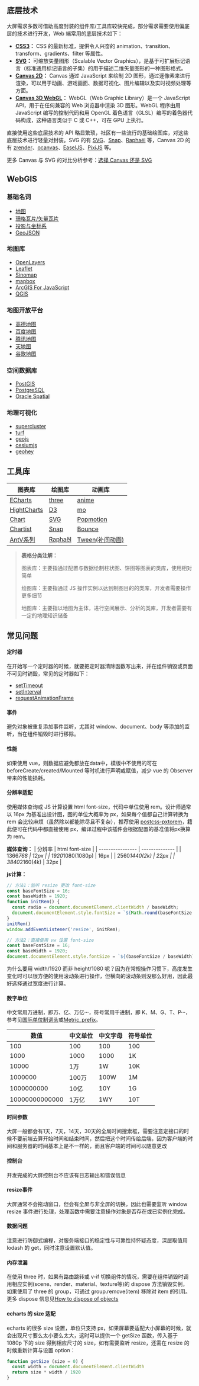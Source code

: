## 底层技术
大屏需求多数可借助高度封装的组件库/工具库较快完成，部分需求需要使用偏底层的技术进行开发，Web 端常用的底层技术如下：
* **[CSS3](https://developer.mozilla.org/zh-CN/docs/Archive/CSS3)：** CSS 的最新标准，提供令人兴奋的 animation、transition、transform、gradients、filter 等属性。
* **[SVG](https://developer.mozilla.org/zh-CN/docs/Web/SVG/Tutorial)：** 可缩放矢量图形（Scalable Vector Graphics），是基于可扩展标记语言（标准通用标记语言的子集）的用于描述二维矢量图形的一种图形格式。
* **[Canvas 2D](https://developer.mozilla.org/zh-CN/docs/Web/API/Canvas_API)：** Canvas 通过 JavaScript 来绘制 2D 图形，通过逐像素来进行渲染，可以用于动画、游戏画面、数据可视化、图片编辑以及实时视频处理等方面。
* **[Canvas 3D WebGL](https://developer.mozilla.org/zh-CN/docs/Web/API/WebGL_API)：** WebGL（Web Graphic Library）是一个 JavaScript API，用于在任何兼容的 Web 浏览器中渲染 3D 图形。WebGL 程序由用 JavaScript 编写的控制代码和用 OpenGL 着色语言（GLSL）编写的着色器代码构成，这种语言类似于 C 或 C++，可在 GPU 上执行。

直接使用这些底层技术的 API 略显繁琐，社区有一些流行的基础绘图库，对这些底层技术进行轻量对封装。SVG 的有 [SVG](https://svgjs.com/)、[Snap](http://snapsvg.io)、[Raphaël](https://github.com/DmitryBaranovskiy/raphael) 等，Canvas 2D 的有 [zrender](https://ecomfe.github.io/zrender-doc/public/)、[ocanvas](http://ocanvas.org/)、[EaselJS](https://www.createjs.com/docs/easeljs/modules/EaselJS.html)、[PixiJS](https://www.pixijs.com/) 等。

更多 Canvas 与 SVG 的对比分析参考：[选择 Canvas 还是 SVG](https://www.yuque.com/antv/g2-docs/tutorial-renderers)

## WebGIS
### 基础名词
* [地图](https://zh.wikipedia.org/wiki/%E5%9C%B0%E5%9B%BE)
* [珊格瓦片/矢量瓦片](https://www.jianshu.com/p/59d4ab010ee9)
* [投影与坐标系](https://blog.csdn.net/liuxu841911548/article/details/78569519#31%E7%8F%8A%E6%A0%BC%E7%93%A6%E7%89%87%E5%92%8C%E7%9F%A2%E9%87%8F%E7%93%A6%E7%89%87%E7%9A%84%E6%A6%82%E5%BF%B5)
* [GeoJSON](https://www.oschina.net/translate/geojson-spec#geometrycollection)

### 地图库
* [OpenLayers](https://openlayers.org/)
* [Leaflet](https://leafletjs.com/)
* [Sinomap](http://sinomap.ewind.us/)
* [mapbox](https://docs.mapbox.com/mapbox-gl-js/overview/)
* [ArcGIS For JavaScript](https://developers.arcgis.com/javascript/)
* [QGIS](https://www.qgis.org/en/site/)

### 地图开放平台
* [高德地图](https://lbs.amap.com/api/javascript-api/summary)
* [百度地图](https://lbsyun.baidu.com/index.php?title=jspopular3.0)
* [腾讯地图](https://lbs.qq.com/javascript_v2/index.html)
* [天地图](http://lbs.tianditu.gov.cn/api/js4.0/guide.html)
* [谷歌地图](https://developers.google.com/maps/documentation/javascript/tutorial?hl=zh-cn)

### 空间数据库
* [PostGIS](https://postgis.net/)
* [PostgreSQL](https://www.postgresql.org/)
* [Oracle Spatial](https://www.oracle.com/database/technologies/spatialandgraph.html)

### 地理可视化
* [supercluster](https://github.com/mapbox/supercluster)
* [turf](http://turfjs.org/)
* [geojs](https://github.com/OpenGeoscience/geojs)
* [cesiumjs](https://cesiumjs.org/)
* [geohey](https://geohey.com/home/?go)


## 工具库
| 图表库                                                          | 绘图库                                                                               | 动画库                                                                    |
| --------------------------------------------------------------- | ------------------------------------------------------------------------------------ | ------------------------------------------------------------------------- |
| [ECharts](https://www.echartsjs.com)                            | [three](https://threejs.org/docs/index.html#manual/en/introduction/Creating-a-scene) | [anime](https://animejs.com/)                                             |
| [HightCharts](https://www.highcharts.com)                       | [D3](https://d3js.org/)                                                              | [mo](https://github.com/mojs/mojs)                                        |
| [Chart](https://www.chartjs.org/)                               | [SVG](https://svgjs.com/)                                                            | [Popmotion](https://popmotion.io/)                                        |
| [Chartist](https://gionkunz.github.io/chartist-JS/)             | [Snap](http://snapsvg.io)                                                            | [Bounce](http://bouncejs.com/)                                            |
| [AntV系列](https://antv.alipay.com/zh-cn/index.html#__products) | [Raphaël](https://github.com/DmitryBaranovskiy/raphael)                              | [Tween(补间动画)](https://createjs.com/docs/tweenjs/modules/TweenJS.html) |

>**表格分类注解：**
>
>图表库：主要指通过配置与数据绘制柱状图、饼图等图表的类库，使用相对简单
>
>绘图库：主要指通过 JS 操作实例以达到制图目的的类库，开发者需要操作更多细节
>
>地图库：主要指以地图为主体，进行空间展示、分析的类库，开发者需要有一定的地理知识储备

<!-- ## 算法
借助三角函数、矩阵运算等完成物体位置坐标、物体形状大小、物体位移距离、坐标转换等计算。

## 图形学（进阶）
GLSL、shader、分形、相变、光的衍射 -->

## 常见问题

#### 定时器

在开始写一个定时器的时候，就要把定时器清除函数写出来，并在组件销毁或页面不可见时销毁，常见的定时器如下：
* [setTimeout](https://developer.mozilla.org/zh-CN/docs/Web/API/Window/setTimeout)
* [setInterval](https://developer.mozilla.org/zh-CN/docs/Web/API/Window/setInterval)
* [requestAnimationFrame](https://developer.mozilla.org/zh-CN/docs/Web/API/Window/requestAnimationFrame)

#### 事件

避免对象被重复添加事件监听，尤其对 window、document、body 等添加的监听，当在组件销毁时进行移除。

#### 性能

如果使用 vue，则数据应避免都放在data中，模版中不使用的可在 beforeCreate/created/Mounted 等时机进行声明或赋值，减少 vue 的 Observer 带来的性能损耗。

#### 分辨率适配

使用媒体查询或 JS 计算设置 html font-size，代码中单位使用 rem。设计师通常以 16px 为基准出设计图，图的单位大概率为 px，如果每个值都自己计算转换为 rem 会比较麻烦（虽然除以都能除尽且不复杂），推荐使用   [postcss-pxtorem](https://github.com/cuth/postcss-pxtorem)，籍此便可在代码中都直接使用 px，编译过程中该插件会根据配置的基准值将px换算为 rem。

**媒体查询：**
| 分辨率           | html font-size |
| ---------------- | -------------- |
| 1366*768         | 12px           |
| 1920*1080(1080p) | 16px           |
| 2560*1440(2k)    | 22px           |
| 3840*2160(4k)    | 32px           |

**js计算：**
```js
// 方法1：监听 resize 更改 font-size
const baseFontSize = 16;
const baseWidth = 1920;
function initRem() {
  const radio = document.documentElement.clientWidth / baseWidth;
  document.documentElement.style.fontSize = `${Math.round(baseFontSize * radio)}px`;
}
initRem()
window.addEventListener('resize', initRem);

// 方法2：直接使用 vw 设置 font-size
const baseFontSize = 16;
const baseWidth = 1920;
document.documentElement.style.fontSize = `${(baseFontSize / baseWidth) * 100}vw`;
```
为什么要用 width/1920 而非 height/1080 呢？因为在常规操作习惯下，高度发生变化时可以很方便的使用滚动条进行操作，但横向的滚动条则没那么好用，因此最好选择通过宽度进行计算。

#### 数字单位

中文常用万进制，即万、亿、万亿···，符号常用千进制，即 K、M、G、T、P···，参考见[国际单位制词头](https://zh.wikipedia.org/wiki/%E5%9B%BD%E9%99%85%E5%8D%95%E4%BD%8D%E5%88%B6%E8%AF%8D%E5%A4%B4)或[Metric_prefix](https://en.wikipedia.org/wiki/Metric_prefix)。

| 数值           | 中文单位 | 中文字母 | 符号单位 |
| -------------- | -------- | -------- | -------- |
| 100            | 100      | 100      | 100      |
| 1000           | 1000     | 1000     | 1K       |
| 10000          | 1万      | 1W       | 10K      |
| 1000000        | 100万    | 100W     | 1M       |
| 1000000000     | 10亿     | 10Y      | 1G       |
| 10000000000000 | 1万亿    | 1WY      | 10T      |

#### 时间参数

大屏一般都会有1天，7天，14天，30天的全局时间搜索框，需要注意定接口的时候不要前端去算开始时间和结束时间，然后把这个时间传给后端，因为客户端的时间和服务器的时间基本上是不一样的，而且客户端的时间可以随意更改

#### 控制台

开发完成的大屏控制台不应该有日志输出和错误信息

#### resize事件

大屏通常不会拖动窗口，但会有全屏与非全屏的切换，因此也需要监听 window resize 事件进行处理，处理函数中需要注意操作对象是否存在或已实例化完成。

#### 数据问题

注意进行防御式编程，对服务端接口的稳定性与可靠性持怀疑态度，深层取值用 lodash 的 get，同时注意设置默认值。

#### 内存泄漏

在使用 three 时，如果有路由跳转或 v-if 切换组件的情况，需要在组件销毁时调用相应实例(scene、render、material、texture等)的 dispose 方法销毁实例，如果使用了 three 的 group，可通过 group.remove(item) 移除对 item 的引用。更多 dispose 信息见[How to dispose of objects](https://threejs.org/docs/index.html#manual/en/introduction/How-to-dispose-of-objects)

#### echarts 的 size 适配

echarts 的很多 size 设置，单位只支持 px，如果屏幕要适配大小屏幕的时候，就会出现尺寸要么太小要么太大，这时可以提供一个 getSize 函数，传入基于 1080p 下的 size 得到相应尺寸的 size，如有需要监听 resize，还需在 resize 的时候重新计算与设置 option：
```js
function getSize (size = 0) {
  const width = document.documentElement.clientWidth
  return size * width / 1920
}
```
